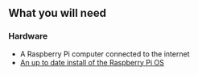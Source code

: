 ## What you will need

### Hardware

- A Raspberry Pi computer connected to the internet
- [An up to date install of the Raspberry Pi OS](https://www.raspberrypi.org/downloads/)
